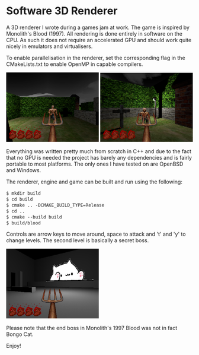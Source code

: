 # Software 3D Renderer
A 3D renderer I wrote during a games jam at work. The game is inspired by Monolith's Blood (1997). All rendering is done entirely in software on the CPU. As such it does not require an accelerated GPU and should work quite nicely in emulators and virtualisers.

To enable parallelisation in the renderer, set the corresponding flag in the CMakeLists.txt to enable OpenMP in capable compilers.

<img src="https://raw.githubusercontent.com/osen/software-3d-renderer/master/docs/ss1.png" width="250" />
<img src="https://raw.githubusercontent.com/osen/software-3d-renderer/master/docs/ss2.png" width="250" />

Everything was written pretty much from scratch in C++ and due to the fact that no GPU is needed the project has barely any dependencies and is fairly portable to most platforms. The only ones I have tested on are OpenBSD and Windows.

The renderer, engine and game can be built and run using the following:

    $ mkdir build
    $ cd build
    $ cmake .. -DCMAKE_BUILD_TYPE=Release
    $ cd ..
    $ cmake --build build
    $ build/blood

Controls are arrow keys to move around, space to attack and 't' and 'y' to change levels. The second level is basically a secret boss.

<img src="https://raw.githubusercontent.com/osen/software-3d-renderer/master/docs/ss3.png" width="250" />

Please note that the end boss in Monolith's 1997 Blood was not in fact Bongo Cat.

Enjoy!
